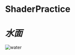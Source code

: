 # ShaderPractice
# *水面*
![water](https://user-images.githubusercontent.com/74074598/210936835-061820dc-f6bf-4623-9561-9ea87f1f1797.gif)
